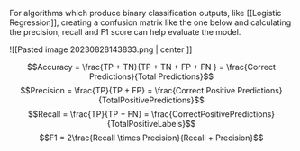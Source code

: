 For algorithms which produce binary classification outputs, like [[Logistic Regression]], creating a confusion matrix like the one below and calculating the precision, recall and F1 score can help evaluate the model.

![[Pasted image 20230828143833.png | center ]]

$$Accuracy = \frac{TP + TN}{TP + TN + FP + FN } = \frac{Correct Predictions}{Total Predictions}$$
$$Precision = \frac{TP}{TP + FP} = \frac{Correct Positive Predictions}{TotalPositivePredictions}$$
$$Recall = \frac{TP}{TP + FN} = \frac{CorrectPositivePredictions}{TotalPositiveLabels}$$
$$F1 = 2\frac{Recall \times Precision}{Recall + Precision}$$

